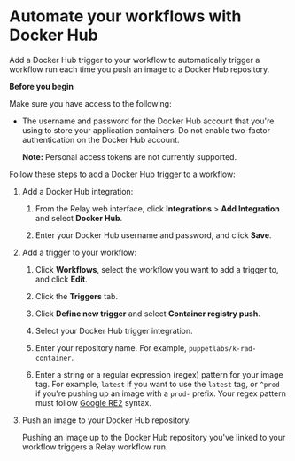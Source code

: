 # Automate your workflows with Docker Hub

Add a Docker Hub trigger to your workflow to automatically trigger a workflow run each time you push an image to a Docker Hub repository.

**Before you begin**

Make sure you have access to the following:

-   The username and password for the Docker Hub account that you're using to store your application containers. Do not enable two-factor authentication on the Docker Hub account.

    **Note:** Personal access tokens are not currently supported.


Follow these steps to add a Docker Hub trigger to a workflow:

1.  Add a Docker Hub integration:

    1.  From the Relay web interface, click **Integrations** \> **Add Integration** and select **Docker Hub**.

    2.  Enter your Docker Hub username and password, and click **Save**.

2.  Add a trigger to your workflow:

    1.  Click **Workflows**, select the workflow you want to add a trigger to, and click **Edit**.

    2.  Click the **Triggers** tab.

    3.  Click **Define new trigger** and select **Container registry push**.

    4.  Select your Docker Hub trigger integration.

    5.  Enter your repository name. For example, `puppetlabs/k-rad-container`.

    6.  Enter a string or a regular expression (regex) pattern for your image tag. For example, `latest` if you want to use the `latest` tag, or `^prod-` if you're pushing up an image with a `prod-` prefix. Your regex pattern must follow [Google RE2](https://github.com/google/re2/wiki/Syntax) syntax.

3.  Push an image to your Docker Hub repository.

    Pushing an image up to the Docker Hub repository you've linked to your workflow triggers a Relay workflow run.


